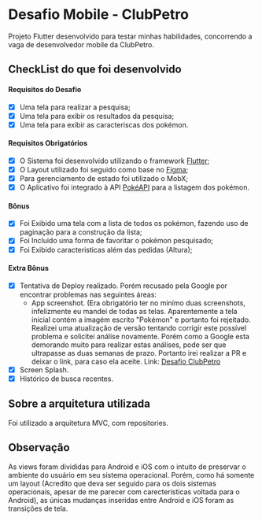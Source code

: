 # Desafio Mobile - ClubPetro

Projeto Flutter desenvolvido para testar minhas habilidades, concorrendo a vaga de desenvolvedor mobile da ClubPetro.

## CheckList do que foi desenvolvido

#### Requisitos do Desafio

- [X] Uma tela para realizar a pesquisa;
- [X] Uma tela para exibir os resultados da pesquisa;
- [X] Uma tela para exibir as caracteriscas dos pokémon.

#### Requisitos Obrigatórios

- [x] O Sistema foi desenvolvido utilizando o framework [Flutter](https://flutter.dev/);
- [x] O Layout utilizado foi seguido como base no [Figma](https://www.figma.com/file/W6jWGGCGz3qhun7TxTrVn4/Teste_pokemon?node-id=13%3A427);
- [x] Para gerenciamento de estado foi utilizado o MobX;
- [x] O Aplicativo foi integrado à API [PokéAPI](https://pokeapi.co/) para a listagem dos pokémon.

#### Bônus

- [x] Foi Exibido uma tela com a lista de todos os pokémon, fazendo uso de paginação para a construção da lista;
- [x] Foi Incluido uma forma de favoritar o pokémon pesquisado;
- [x] Foi Exibido caracteristicas além das pedidas (Altura);

#### Extra Bônus

- [x] Tentativa de Deploy realizado. Porém recusado pela Google por encontrar problemas nas seguintes áreas:
  - App screenshot. (Era obrigatório ter no minímo duas screenshots, infelizmente eu mandei de todas as telas. Aparentemente a tela inicial contém a imagém escrito "Pokémon" e portanto foi rejeitado. Realizei uma atualização de versão tentando corrigir este possível problema e solicitei análise novamente. Porém como a Google esta demorando muito para realizar estas análises, pode ser que ultrapasse as duas semanas de prazo. Portanto irei realizar a PR e deixar o link, para caso ela aceite. Link: [Desafio ClubPetro](https://play.google.com/store/apps/details?id=com.challange_pokemon.clubpetro)
- [x] Screen Splash.
- [x] Histórico de busca recentes.

## Sobre a arquitetura utilizada

Foi utilizado a arquitetura MVC, com repositories.

## Observação

As views foram divididas para Android e iOS com o intuito de preservar o ambiente do usuário em seu sistema operacional.
Porém, como há somente um layout (Acredito que deva ser seguido para os dois sistemas operacionais, apesar de me parecer com carecterísticas voltada para o Android), as únicas mudanças inseridas entre Android e iOS foram as transições de tela.
